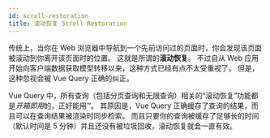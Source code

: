 ```yaml
---
id: scroll-restoration
title: 滚动恢复 Scroll Restoration
---
```


传统上，当你在 Web 浏览器中导航到一个先前访问过的页面时，你会发现该页面被滚动到你离开该页面时的位置。
这就是所谓的**滚动恢复**。
不过自从 Web 应用开始向客户端数据获取模型转移以来，这种方式已经有点不太受重视了。
但是，这种忽视会被 Vue Query 正确的纠正。

Vue Query 中，所有查询（包括分页查询和无限查询）相关的“滚动恢复”功能都是*开箱即用*的，正好能用™️。
其原因是，Vue Query 正确缓存了查询的结果，而且可以在查询结果被渲染时同步检索。
而且只要你的查询被缓存了足够长的时间（默认时间是 5 分钟）并且还没有被垃圾回收，滚动恢复就会一直有效。
